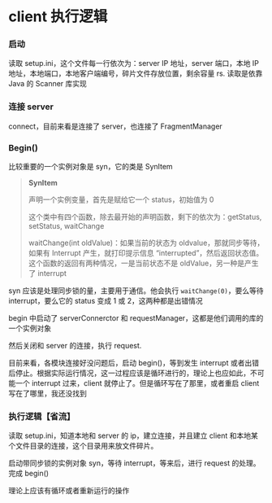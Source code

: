 # client 执行逻辑

### 启动

读取 setup.ini，这个文件每一行依次为：server IP 地址，server 端口，本地 IP 地址，本地端口，本地客户端编号，碎片文件存放位置，剩余容量 rs. 读取是依靠 Java 的 Scanner 库实现

### 连接 server

connect，目前来看是连接了 server，也连接了 FragmentManager

### Begin()

比较重要的一个实例对象是 syn，它的类是 SynItem 

> **SynItem**
>
> 声明一个实例变量，首先是赋给它一个 status，初始值为 0
>
> 这个类中有四个函数，除去最开始的声明函数，剩下的依次为：getStatus, setStatus, waitChange
>
> waitChange(int oldValue)：如果当前的状态为 oldvalue，那就同步等待，如果有 Interrupt 产生，就打印提示信息 “interrupted”，然后返回状态值。这个函数的返回有两种情况，一是当前状态不是 oldValue，另一种是产生了 interrupt

syn 应该是处理同步锁的量，主要用于通信。他会执行 `waitChange(0)`，要么等待 interrupt，要么它的 status 变成 1 或 2，这两种都是出错情况

begin 中启动了 serverConnerctor 和 requestManager，这都是他们调用的库的一个实例对象

然后关闭和 server 的连接，执行 request.

目前来看，各模块连接好没问题后，启动 begin()，等到发生 interrupt 或者出错后停止。根据实际运行情况，这一过程应该是循环进行的，理论上也应如此，不可能一个 interrupt 过来，client 就停止了。但是循环写在了那里，或者重启 client 写在了哪里，我还没找到

### 执行逻辑【省流】

读取 setup.ini，知道本地和 server 的 ip，建立连接，并且建立 client 和本地某个文件目录的连接，这个目录用来放文件碎片。

启动带同步锁的实例对象 syn，等待 interrupt，等来后，进行 request 的处理。完成 begin()

理论上应该有循环或者重新运行的操作

